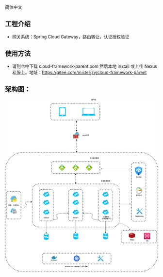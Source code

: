 简体中文
## 工程介绍
- 网关系统：Spring Cloud Gateway，路由转让，认证授权验证

## 使用方法
- 请到仓中下载 cloud-framework-parent pom 然后本地 install 或上传 Nexus私服上。地址：https://gitee.com/misterjzy/cloud-framework-parent

## 架构图：
![图片](./images/fram.png)


